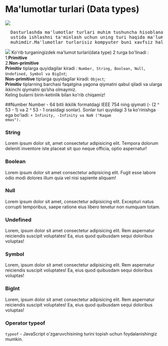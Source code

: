 # Ma'lumotlar turlari (Data types)
<img src="https://i.ibb.co/YkPGqK9/assja.jpg" />
<pre>
  Dasturlashda ma'lumotlar turlari muhim tushuncha hisoblanadi. O'zgaruvchilar
  ustida ishlashni ta'minlash uchun uning turi haqida ma'lumotga ega bo'lishimiz
  muhimdir.Ma'lumotlar turlarisiz kompyuter buni xavfsiz hal qila olmaydi.
</pre>
<img src="https://i.ibb.co/54h84xX/image.jpg" />
  Ko'rib turganingizdek ma'lumot turlari(data type) 2 turga bo'linadi : <br/>
  1.<b>Primitive</b>  <br/>
  2.<b>Non-primitive</b>
  <br />
  <b>Primitiv</b> tiplarga quyidagilar kiradi :
  <code>Number, String, Boolean, Null, Undefined, Symbol va BigInt</code>;
  <br />
  <b>Non-primitive</b> tiplarga quyidagilar kiradi:
  <code>Object</code>;
  <br />
  <b>Primitiv</b>
  tiplarning barchasi faqatgina yagona qiymatni qabul qiladi va ularga ikkinchi
  qiymatni qo’sha olmaymiz. <br> 
  Keling bularni birin-ketinlik bilan ko'rib chiqamiz!

##Number
   Number -  64 bitli ikkilik formatdagi IEEE 754 ning qiymati (- (2 ^ 53 - 1) va 2 ^ 53 - 1 orasidagi sonlar).
       Sonlar turi quyidagi 3 ta ko'rinishga ega bo'ladi: <code>+ Infinity, -Infinity va NaN ("Raqam emas").</code>
       <h3>String</h3> 
      Lorem ipsum dolor sit, amet consectetur adipisicing elit. Tempora dolorum deleniti inventore iste placeat sit quo neque officia, optio aspernatur!
           <h3>Boolean</h3> 
   Lorem ipsum dolor sit amet consectetur adipisicing elit. Fugit esse labore odio modi dolores illum quia vel nisi sapiente aliquam!
       <h3>Null</h3> 
   Lorem ipsum dolor sit amet, consectetur adipisicing elit. Excepturi natus corrupti temporibus, saepe ratione eius libero tenetur non numquam totam.
       <h3>Undefined</h3> 
   Lorem, ipsum dolor sit amet consectetur adipisicing elit. Rem aspernatur reiciendis suscipit voluptates! Ea, eius quod quibusdam sequi doloribus voluptas!
   <h3>Symbol</h3> 
   Lorem, ipsum dolor sit amet consectetur adipisicing elit. Rem aspernatur reiciendis suscipit voluptates! Ea, eius quod quibusdam sequi doloribus voluptas!
   <h3>BigInt</h3> 
   Lorem, ipsum dolor sit amet consectetur adipisicing elit. Rem aspernatur reiciendis suscipit voluptates! Ea, eius quod quibusdam sequi doloribus voluptas!
       <h3>Operator typeof</h3>
  <code>typeof</code> - JavaScript o'zgaruvchisining turini topish uchun foydalanishingiz mumkin.

 
